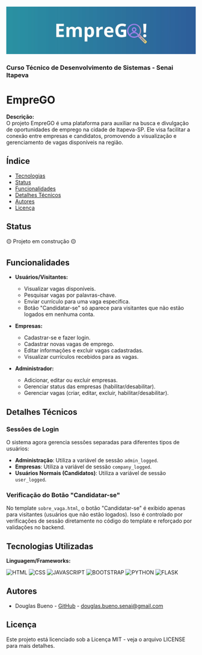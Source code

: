 ![alt text](static/img/capaReadme.jpg)
### Curso Técnico de Desenvolvimento de Sistemas - Senai Itapeva
# EmpreGO

**Descrição:**  
O projeto EmpreGO é uma plataforma para auxiliar na busca e divulgação de oportunidades de emprego na cidade de Itapeva-SP. Ele visa facilitar a conexão entre empresas e candidatos, promovendo a visualização e gerenciamento de vagas disponíveis na região.

## Índice
- [Tecnologias](#tecnologias-utilizadas)
- [Status](#status)
- [Funcionalidades](#funcionalidades)
- [Detalhes Técnicos](#detalhes-técnicos)
- [Autores](#autores)
- [Licença](#licença)

## Status
🟡 Projeto em construção 🟡

## Funcionalidades
- **Usuários/Visitantes:**
  - Visualizar vagas disponíveis.
  - Pesquisar vagas por palavras-chave.
  - Enviar currículo para uma vaga específica.
  - Botão "Candidatar-se" só aparece para visitantes que não estão logados em nenhuma conta.

- **Empresas:**
  - Cadastrar-se e fazer login.
  - Cadastrar novas vagas de emprego.
  - Editar informações e excluir vagas cadastradas.
  - Visualizar currículos recebidos para as vagas.

- **Administrador:**
  - Adicionar, editar ou excluir empresas.
  - Gerenciar status das empresas (habilitar/desabilitar).
  - Gerenciar vagas (criar, editar, excluir, habilitar/desabilitar).

## Detalhes Técnicos

### Sessões de Login
O sistema agora gerencia sessões separadas para diferentes tipos de usuários:
- **Administração**: Utiliza a variável de sessão `admin_logged`.
- **Empresas**: Utiliza a variável de sessão `company_logged`.
- **Usuários Normais (Candidatos)**: Utiliza a variável de sessão `user_logged`.

### Verificação do Botão "Candidatar-se"
No template `sobre_vaga.html`, o botão "Candidatar-se" é exibido apenas para visitantes (usuários que não estão logados). Isso é controlado por verificações de sessão diretamente no código do template e reforçado por validações no backend.

## Tecnologias Utilizadas
**Linguagem/Frameworks:**

![HTML](https://img.shields.io/badge/HTML5-E34F26?style=for-the-badge&logo=html5&logoColor=white)
![CSS](https://img.shields.io/badge/CSS3-1572B6?style=for-the-badge&logo=css3&logoColor=white)
![JAVASCRIPT](https://img.shields.io/badge/JavaScript-323330?style=for-the-badge&logo=javascript&logoColor=F7DF1E)
![BOOTSTRAP](https://img.shields.io/badge/Bootstrap-563D7C?style=for-the-badge&logo=bootstrap&logoColor=white)
![PYTHON](https://img.shields.io/badge/Python-FFD43B?style=for-the-badge&logo=python&logoColor=blue)
![FLASK](https://img.shields.io/badge/Flask-000000?style=for-the-badge&logo=flask&logoColor=white)

## Autores
- Douglas Bueno - [GitHub](https://github.com/DouglasBueno11) - douglas.bueno.senai@gmail.com

## Licença
Este projeto está licenciado sob a Licença MIT - veja o arquivo LICENSE para mais detalhes.